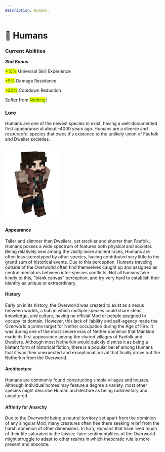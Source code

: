 ```yaml
---
description: Humans.
---
```


# 👨 Humans

### Current Abilities

_**Stat Bonus**_

<mark style="color:green;">+10%</mark> Universal Skill Experience

<mark style="color:green;">+5%</mark> Damage Resistance

<mark style="color:green;">+20%</mark> Cooldown Reduction

Suffer from <mark style="color:green;">Nothing</mark>!

### Lore

Humans are one of the newest species to exist, having a well-documented first appearance at about -4000 years ago. Humans are a diverse and resourceful species that owes it's existence to the unlikely union of Faefolk and Dweller societies.

![Human](../../../.gitbook/assets/advent.png)

#### Appearance

Taller and slimmer than Dwellers, yet stockier and shorter than Faefolk, Humans posses a wide spectrum of features both physical and societal. Being relatively new among the vastly more ancient races, Humans are often less stereotyped by other species, having contributed very little to the grand sum of historical events. Due to this perception, Humans traveling outside of the Overworld often find themselves caught up and assigned as neutral mediators between inter-species conflicts. Not all humans take kindly to this, "blank canvas" perception, and try very hard to establish their identity as unique or extraordinary.

#### History

Early on in its history, the Overworld was created to exist as a nexus between worlds, a hub in which multiple species could share ideas, knowledge, and culture, having no official Mod or people assigned to occupy its domain. However, this lack of liability and self-agency made the Overworld a prime target for Nether occupation during the Age of Fire. It was during one of the most severe eras of Nether dominion that Mankind made its first appearance among the shared villages of Faefolk and Dwellers. Although most Netherkin would quickly dismiss it as being a blatant form of historical fiction, there is a popular belief among Humans that it was their unexpected and exceptional arrival that finally drove out the Netherkin from the Overworld.

#### Architecture

Humans are commonly found constructing simple villages and houses. Although individual homes may feature a degree a variety, most other species might describe Human architecture as being rudimentary and uncultured.

#### Affinity for Anarchy

Due to the Overworld being a neutral territory set apart from the dominion of any singular Mod, many creatures often flee there seeking relief from the harsh dominion of other dimensions. In turn, Humans that have lived much of their life saturated in the laissez-faire sentimentalities of the Overworld might struggle to adapt to other realms in which theocratic rule is more present and absolute.
